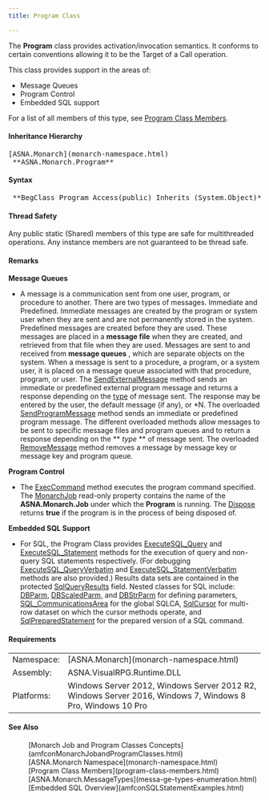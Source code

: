 ```yaml
---
title: Program Class

---
```


The **Program** class provides activation/invocation semantics. It conforms to certain conventions allowing it to be the Target of a Call operation.

This class provides support in the areas of:

- Message Queues
- Program Control
- Embedded SQL support

For a list of all members of this type, see [Program Class Members](program-class-members.html).
<!-- start -->

#### Inheritance Hierarchy
<pre>[ASNA.Monarch](monarch-namespace.html)
 **ASNA.Monarch.Program** </pre>

<!-- start -->

#### Syntax
<pre class="syntax"> **BegClass Program Access(public) Inherits (System.Object)**      </pre>

#### Thread Safety
Any public static (Shared) members of this type are safe for multithreaded operations. Any instance members are not guaranteed to be thread safe.

#### Remarks
**Message Queues** 

- A message is a communication sent from one user,
        program, or procedure to another. There are two types of
        messages. Immediate and Predefined. Immediate messages are
        created by the program or system user when they are sent
        and are not permanently stored in the system. Predefined
        messages are created before they are used. These messages
        are placed in a 
 **message file**  when they are created, and
        retrieved from that file when they are used. Messages are
        sent to and received from 
 **message queues** , which are separate objects
        on the system. When a message is sent to a procedure, a
        program, or a system user, it is placed on a message queue
        associated with that procedure, program, or user. The 
        [
        SendExternalMessage](program-class-end-external-message-method.html) method sends an immediate or
        predefined external program message and returns a response
        depending on the 
        [
        type](messa-ge-types-enumeration.html) of message sent. The response may be entered by the
        user, the default message (if any), or *N. The overloaded 
        [
        SendProgramMessage](program-class-end-program-message-methods.html) method sends an immediate or
        predefined program message. The different overloaded
        methods allow messages to be sent to specific message files
        and program queues and to return a response depending on
        the ** *type* **  of message sent. The overloaded 
        [
        RemoveMessage](program-class-remove-message-methods.html) method removes a message by message key or
        message key and program queue.

**Program Control** 

- The 
        [
        ExecCommand](program-class-exec-command-method.html) method executes the program command specified. The 
        [
        MonarchJob](program-class-monarch-job-property.html) read-only property contains the name of the 
 **ASNA.Monarch.Job**  under which the 
 **Program**  is running. The 
        [Dispose](program-class-dispose-method.html) returns 
 **true**  if the program is in the process of
        being disposed of.

**Embedded SQL Support** 

- For SQL, the Program Class provides 
        [
        ExecuteSQL_Query](program-class-execute-sql-query-methods.html) and 
        [
        ExecuteSQL_Statement](program-class-execute-sql-statement-methods.html) methods for the execution of
        query and non-query SQL statements respectively.  (For
        debugging 
        [
        ExecuteSQL_QueryVerbatim](program-class-execute-sql-query-verbatim-methods.html) and 
        [
        ExecuteSQL_StatementVerbatim](program-class-execute-sql-statement-verbatim-methods.html) methods are also
        provided.)  Results data sets are contained in the
        protected
        [
        SqlQueryResults](program-class-sql-query-results-field.html) field.  Nested classes for
        SQL include: 
        [
        DBParm](program-db-parm-class.html), 
        [
        DBScaledParm,](program-db-scaled-parm-class.html) and 
        [
        DBStrParm](program-db-str-parm-class.html) for defining parameters, 
        [
        SQL_CommunicationsArea](program-sql-communications-area-class.html) for the global SQLCA, 
        [
        SqlCursor](program-sql-cursor-class.html) for multi-row dataset on which the
        cursor methods operate, and 
        [
        SqlPreparedStatement](program-sql-prepared-statement-class.html) for the prepared version of a
        SQL command.

<!-- start -->

#### Requirements
<table class="dttable" cellspacing="0" cellpadding="4" width="60%">
           <colgroup>
            <col width= "15%" style="font-weight:bold" />
            <col width="85%" />
          </colgroup>
          <tr>
            <td>Namespace:</td>
            <td>[ASNA.Monarch](monarch-namespace.html)</td>
          </tr>
          <tr>
            <td>Assembly:</td>
            <td>ASNA.VisualRPG.Runtime.DLL</td>
          </tr>
         <tr>
            <td>Platforms:</td>
            <td> Windows Server 2012, Windows Server 2012 R2, Windows Server 2016, Windows 7, Windows 8 Pro, Windows 10 Pro</td>
         </tr>
</table>

#### See Also
<dl>
    <dd>[Monarch Job and Program Classes Concepts](amfconMonarchJobandProgramClasses.html)</dd>
          <dd>[ASNA.Monarch Namespace](monarch-namespace.html)</dd>
          <dd>[Program Class Members](program-class-members.html)</dd>
          <dd>[ASNA.Monarch.MessageTypes](messa-ge-types-enumeration.html)</dd>
          <dd>[Embedded SQL Overview](amfconSQLStatementExamples.html)</dd>
</dl>

